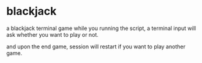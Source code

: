 # blackjack
a blackjack terminal game
while you running the script, a terminal input will ask whether you want to play or not.

and upon the end game, session will restart if you want to play another game.
